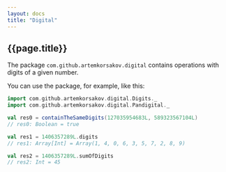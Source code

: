 ```yaml
---
layout: docs
title: "Digital"
---
```


## {{page.title}}

The package ```com.github.artemkorsakov.digital``` contains operations with digits of a given number. 

You can use the package, for example, like this:
```scala
import com.github.artemkorsakov.digital.Digits._
import com.github.artemkorsakov.digital.Pandigital._

val res0 = containTheSameDigits(127035954683L, 589323567104L)
// res0: Boolean = true

val res1 = 1406357289L.digits
// res1: Array[Int] = Array(1, 4, 0, 6, 3, 5, 7, 2, 8, 9)

val res2 = 1406357289L.sumOfDigits
// res2: Int = 45
```